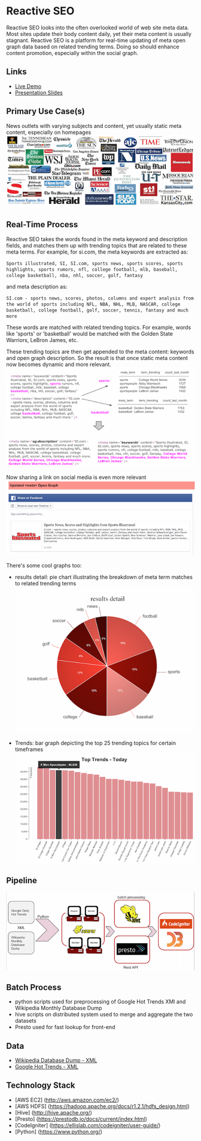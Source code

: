 Reactive SEO
==============

Reactive SEO looks into the often overlooked world of web site meta data.  Most sites update their body content daily, yet their meta content is usually stagnant. Reactive SEO is a platform for real-time updating of meta open graph data based on related trending terms. Doing so should enhance content promotion, especially within the social graph.

## Links
- [Live Demo](http://reactive-seo.mersal.net/)
- [Presentation Slides](http://reactive-seo.mersal.net/about)
	
## Primary Use Case(s)
News outlets with varying subjects and content, yet usually static meta content, especially on homepages
![UI](https://github.com/mersal/reactive-seo/blob/master/images/newsoutlets.png)

## Real-Time Process
Reactive SEO takes the words found in the meta keyword and description fields, and matches them up with trending topics that are related to these meta terms. For example, for si.com, the meta keywords are extracted as:

    Sports illustrated, SI, SI.com, sports news, sports scores, sports highlights, sports rumors, nfl, college football, mlb, baseball, college basketball, nba, nhl, soccer, golf, fantasy

and meta description as:

    SI.com - sports news, scores, photos, columns and expert analysis from the world of sports including NFL, NBA, NHL, MLB, NASCAR, college basketball, college football, golf, soccer, tennis, fantasy and much more

These words are matched with related trending topics.  For example, words like 'sports' or 'basketball' would be matched with the Golden State Warriors, LeBron James, etc.

These trending topics are then get appended to the meta content: keywords and open graph description.  So the result is that once static meta content now becomes dynamic and more relevant.
![UI](https://github.com/mersal/reactive-seo/blob/master/images/transform1.png)

Now sharing a link on social media is even more relevant
![UI](https://github.com/mersal/reactive-seo/blob/master/images/updatedfb.png)


There's some cool graphs too:

- results detail: pie chart illustrating the breakdown of meta term matches to related trending terms
![UI](https://github.com/mersal/reactive-seo/blob/master/images/charts1.png)

- Trends: bar graph depicting the top 25 trending topics for certain timeframes
![UI](https://github.com/mersal/reactive-seo/blob/master/images/charts2.png)

## Pipeline
![UI](https://github.com/mersal/reactive-seo/blob/master/images/pipeline.png)

## Batch Process
- python scripts used for preprocessing of Google Hot Trends XMl and Wikipedia Monthly Database Dump
- hive scripts on distributed system used to merge and aggregate the two datasets
- Presto used for fast lookup for front-end

## Data
- [Wikipedia Database Dump - XML](https://dumps.wikimedia.org/enwiki/latest/)
- [Google Hot Trends - XML](https://www.google.com/trends/hottrends)

## Technology Stack
- [AWS EC2] (http://aws.amazon.com/ec2/)
- [AWS HDFS] (https://hadoop.apache.org/docs/r1.2.1/hdfs_design.html)
- [Hive] (http://hive.apache.org/)
- [Presto] (https://prestodb.io/docs/current/index.html)
- [CodeIgniter] (https://ellislab.com/codeigniter/user-guide/)
- [Python] (https://www.python.org/)


